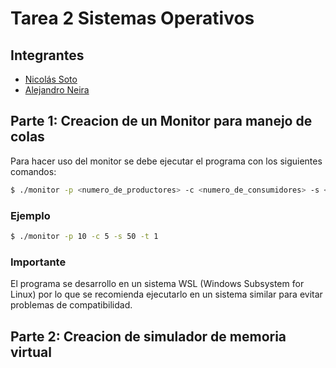 # Tarea 2 Sistemas Operativos
## Integrantes
- [Nicolás Soto](https://github.com/nesoto)
- [Alejandro Neira](https://github.com/Aneira22)
## Parte 1: Creacion de un Monitor para manejo de colas
Para hacer uso del monitor se debe ejecutar el programa con los siguientes comandos:
```bash
$ ./monitor -p <numero_de_productores> -c <numero_de_consumidores> -s <tamaño_inicial_cola> -t <tiempo_de_espera_max>
```
### Ejemplo
```bash
$ ./monitor -p 10 -c 5 -s 50 -t 1
```
### Importante
El programa se desarrollo en un sistema WSL (Windows Subsystem for Linux) por lo que se recomienda ejecutarlo en un sistema similar para evitar problemas de compatibilidad.

## Parte 2: Creacion de simulador de memoria virtual
